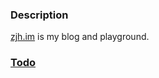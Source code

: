 ### Description

[zjh.im](https://zjh.im) is my blog and playground.

### [Todo](https://github.com/zjhou/zjh.im/projects/1#column-2998768)
